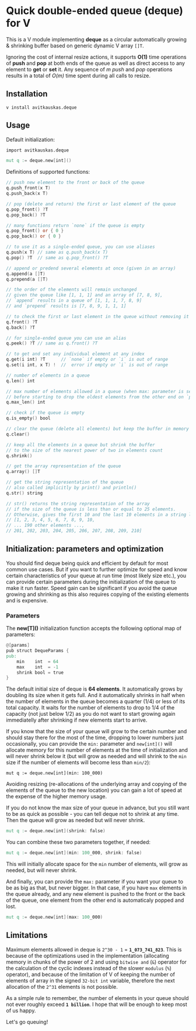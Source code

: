 # Quick double-ended queue (deque) for V

This is a V module implementing **deque** as a circular automatically growing & shrinking buffer based on generic dynamic V array `[]T`.

Ignoring the cost of internal resize actions, it supports **O(1)** time operations of **push** and **pop** at both ends of the queue as well as direct access to any element to **get** or **set** it. Any sequence of *m* *push* and *pop* operations results in a total of *O(m)* time spent during all calls to resize.

## Installation

```shell
v install avitkauskas.deque
```

## Usage

Default initialization:
```v
import avitkauskas.deque

mut q := deque.new[int]()
```

Definitions of supported functions:
```v
// push new element to the front or back of the queue
q.push_front(x T)
q.push_back(x T)

// pop (delete and return) the first or last element of the queue
q.pop_front() ?T
q.pop_back() ?T

// many functions return `none` if the queue is empty
q.pop_front() or { 0 }
q.pop_back() or { 0 }

// to use it as a single-ended queue, you can use aliases
q.push(x T) // same as q.push_back(x T)
q.pop() ?T  // same as q.pop_front() ?T

// append or predend several elements at once (given in an array)
q.append(a []T)
q.prepend(a []T)

// the order of the elements will remain unchanged
// given the queue like [1, 1, 1] and an array of [7, 8, 9],
// `append` results in a queue of [1, 1, 1, 7, 8, 9]
// and `prepend` results is [7, 8, 9, 1, 1, 1]

// to check the first or last element in the queue without removing it
q.front() ?T
q.back() ?T

// for single-ended queue you can use an alias
q.peek() ?T // same as q.front() ?T

// to get and set any individual element at any index
q.get(i int) ?T      // `none` if empty or `i` is out of range
q.set(i int, x T) !  //  error if empty or `i` is out of range

// number of elements in a queue
q.len() int

// max number of elements allowed in a queue (when max: parameter is set)
// before starting to drop the oldest elements from the other end on `push`
q.max_len() int

// check if the queue is empty
q.is_empty() bool

// clear the queue (delete all elements) but keep the buffer in memory
q.clear()

// keep all the elements in a queue but shrink the buffer
// to the size of the nearest power of two in elements count
q.shrink()

// get the array representation of the queue
q.array() []T

// get the string representation of the queue
// also called implicitly by print() and println()
q.str() string

// str() returns the string representation of the array
// if the size of the queue is less than or equal to 25 elements.
// Otherwise, gives the first 10 and the last 10 elements in a string like
// [1, 2, 3, 4, 5, 6, 7, 8, 9, 10,
// ... 190 other elements ...,
// 201, 202, 203, 204, 205, 206, 207, 208, 209, 210]
```

## Initialization: parameters and optimization

You should find deque being quick and efficient by default for most common use cases. But if you want to further optimize for speed and know certain characteristics of your queue at run time (most likely size etc.), you can provide certain parameters during the initialization of the queue to make it run faster. Speed gain can be significant if you avoid the queue growing and shrinking as this also requires copying of the existing elements and is expensive.

### Parameters

The **new\[T\]()** initialization function accepts the following optional map of parameters:
```v
@[params]
pub struct DequeParams {
pub:
	min    int  = 64
	max    int  = -1
	shrink bool = true
}
```

The default initial size of deque is **64 elements**.
It automatically grows by doubling its size when it gets full.
And it automatically shrinks in half when the number of elements in the queue becomes a quarter (1/4) or less of its total capacity. It waits for the number of elements to drop to 1/4 of the capacity (not just below 1/2) as you do not want to start growing again immediatelly after shrinking if new elements start to arrive.

If you know that the size of your queue will grow to the certain number and should stay there for the most of the time, dropping to lower numbers just occasionally, you can provide the `min:` parameter and `new[int]()` will allocate memory for this number of elements at the time of initialization and will never shrink below it (but will grow as needed and will shrink to the `min` size if the number of elements will become less than `min/2`):
```
mut q := deque.new[int](min: 100_000)
```
Avoiding resizing (re-allocations of the underlying array and copying of the elements of the queue to the new location) you can gain a lot of speed at the expense of the higher memory usage.

If you do not know the max size of your queue in advance, but you still want to be as quick as possible - you can tell deque not to shrink at any time. Then the queue will grow as needed but will never shrink.
```v
mut q := deque.new[int](shrink: false)
```

You can combine these two parameters together, if needed:
```v
mut q := deque.new[int](min: 100_000, shrink: false)
```
This will initially allocate space for the `min` number of elements, will grow as needed, but will never shrink.

And finally, you can provide the `max:` parameter if you want your queue to be as big as that, but never bigger. In that case, if you have `max` elements in the queue already, and any new element is pushed to the front or the back of the queue, one element from the other end is automaticaly popped and lost.
```v
mut q := deque.new[int](max: 100_000)
```

## Limitations

Maximum elements allowed in deque is `2^30 - 1` = **`1_073_741_823`**. This is because of the optimizations used in the implementation (allocating memory in chunks of the power of 2 and using `bitwise and` (`&`) operator for the calculation of the cyclic indexes instead of the slower `modulus` (`%`) operator), and because of the limitation of V of keeping the number of elements of array in the signed `32-bit int` variable, therefore the next allocation of the `2^31` elements is not possible.

As a simple rule to remember, the number of elements in your queue should not ever roughly exceed **`1 billion`**. I hope that will be enough to keep most of us happy.

Let's go queuing!
